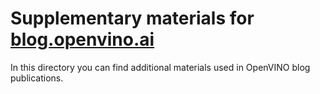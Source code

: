 # Supplementary materials for [blog.openvino.ai](https://blog.openvino.ai/)

In this directory you can find additional materials used in OpenVINO blog publications.
